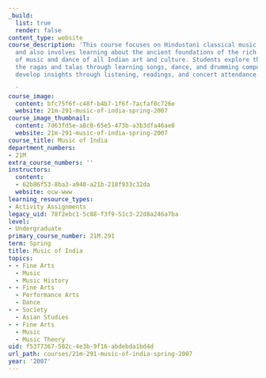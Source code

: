 ```yaml
---
_build:
  list: true
  render: false
content_type: website
course_description: 'This course focuses on Hindustani classical music of North India,
  and also involves learning about the ancient foundations of the rich classical traditions
  of music and dance of all Indian art and culture. Students explore the practice
  the ragas and talas through learning songs, dance, and drumming compositions, and
  develop insights through listening, readings, and concert attendance.

  '
course_image:
  content: bfc75f6f-c48f-b4b7-1f6f-7acfaf0c726e
  website: 21m-291-music-of-india-spring-2007
course_image_thumbnail:
  content: 7d63fd5e-a8c0-65e5-473b-a3b3dfa46ae8
  website: 21m-291-music-of-india-spring-2007
course_title: Music of India
department_numbers:
- 21M
extra_course_numbers: ''
instructors:
  content:
  - 62b86f53-8ba3-a940-a21b-218f933c32da
  website: ocw-www
learning_resource_types:
- Activity Assignments
legacy_uid: 78f2ebc1-5c88-f3f9-51c3-22d8a246a7ba
level:
- Undergraduate
primary_course_number: 21M.291
term: Spring
title: Music of India
topics:
- - Fine Arts
  - Music
  - Music History
- - Fine Arts
  - Performance Arts
  - Dance
- - Society
  - Asian Studies
- - Fine Arts
  - Music
  - Music Theory
uid: f5377367-502c-4e3b-9f16-abdebda1bd4d
url_path: courses/21m-291-music-of-india-spring-2007
year: '2007'
---
```

